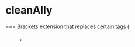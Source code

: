 # cleanAlly
===
Brackets extension that replaces certain tags (<figure>, <style>) to cleanup the HTML produced from the Blackboard Ally tool
  
Usage
===
Open an HTML file produced from Blackboard Ally

Click File > Clean Ally

Known Issues
===

None 
